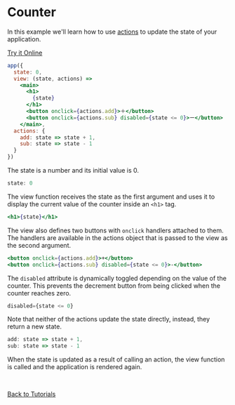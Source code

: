 # Counter

In this example we'll learn how to use [actions](/docs/actions.md) to update the state of your application.

[Try it Online](https://codepen.io/hyperapp/pen/zNxZLP?editors=0010)

```jsx
app({
  state: 0,
  view: (state, actions) =>
    <main>
      <h1>
        {state}
      </h1>
      <button onclick={actions.add}>＋</button>
      <button onclick={actions.sub} disabled={state <= 0}>ー</button>
    </main>,
  actions: {
    add: state => state + 1,
    sub: state => state - 1
  }
})
```

The state is a number and its initial value is 0.

```jsx
state: 0
```

The view function receives the state as the first argument and uses it to display the current value of the counter inside an `<h1>` tag.

```jsx
<h1>{state}</h1>
```

The view also defines two buttons with `onclick` handlers attached to them. The handlers are available in the actions object that is passed to the view as the second argument.

```jsx
<button onclick={actions.add}>+</button>
<button onclick={actions.sub} disabled={state <= 0}>-</button>
```

The `disabled` attribute is dynamically toggled depending on the value of the counter. This prevents the decrement button from being clicked when the counter reaches zero.

```jsx
disabled={state <= 0}
```

Note that neither of the actions update the state directly, instead, they return a new state.

```jsx
add: state => state + 1,
sub: state => state - 1
```

When the state is updated as a result of calling an action, the view function is called and the application is rendered again.

<br/>

[Back to Tutorials](/docs/tutorials.md)
